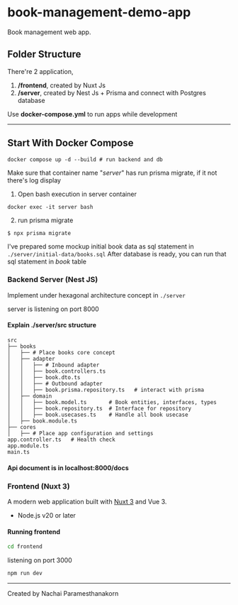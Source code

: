 # book-management-demo-app
Book management web app.



## Folder Structure
There're 2 application, 
1. **/frontend**, created by Nuxt Js
2. **/server**, created by Nest Js + Prisma and connect with Postgres database

Use __docker-compose.yml__ to run apps while development

___


## Start With Docker Compose
```shell
docker compose up -d --build # run backend and db
```
Make sure that container name "_server_" has run prisma migrate, if it not there's log display

1. Open bash execution in server container
```shell
docker exec -it server bash
```
2. run prisma migrate
```shell
$ npx prisma migrate
```

I've prepared some mockup initial book data as sql statement in `./server/initial-data/books.sql`
After database is ready, you can run that sql statement in _book_ table


### Backend Server (Nest JS)
Implement under hexagonal architecture concept in `./server` 

server is listening on port 8000

#### Explain ./server/src structure
```shell
src
├── books
│   ├── # Place books core concept
│   ├── adapter
│   │   ├── # Inbound adapter
│   │   ├── book.controllers.ts
│   │   ├── book.dto.ts
│   │   ├── # Outbound adapter
│   │   ├── book.prisma.repository.ts   # interact with prisma 
│   ├── domain
│   │   ├── book.model.ts       # Book entities, interfaces, types
│   │   ├── book.repository.ts  # Interface for repository
│   │   ├── book.usecases.ts    # Handle all book usecase
│   ├── book.module.ts      
├── cores
│   ├── # Place app configuration and settings
app.controller.ts   # Health check
app.module.ts      
main.ts             
```


#### Api document is in localhost:8000/docs


### Frontend (Nuxt 3)

A modern web application built with [Nuxt 3](https://nuxt.com/) and Vue 3.

- Node.js v20 or later
#### Running frontend
```bash
cd frontend
```

listening on port 3000
```bash
npm run dev
```

---
Created by Nachai Paramesthanakorn